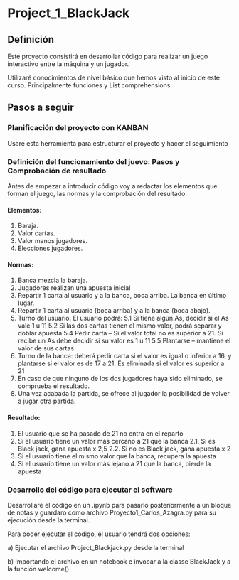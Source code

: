 # Project_1_BlackJack

## Definición

Este proyecto consistirá en desarrollar código para realizar un juego interactivo entre la máquina y un jugador.

Utilizaré conocimientos de nivel básico que hemos visto al inicio de este curso. Principalmente funciones y List comprehensions.

## Pasos a seguir
### Planificación del proyecto con KANBAN

Usaré esta herramienta para estructurar el proyecto y hacer el seguimiento

### Definición del funcionamiento del juevo: Pasos y Comprobación de resultado

Antes de empezar a introducir código voy a redactar los elementos que forman el juego, las normas y la comprobación del resultado.

#### Elementos:
1. Baraja.
2. Valor cartas.
3. Valor manos jugadores.
4. Elecciones jugadores.


#### Normas:
1. Banca mezcla la baraja.
2. Jugadores realizan una apuesta inicial
3. Repartir 1 carta al usuario y a la banca, boca arriba. La banca en último lugar.
4. Repartir 1 carta al usuario (boca arriba) y a la banca (boca abajo).
5. Turno del usuario. El usuario podrá:
	5.1 Si tiene algún As, decidir si el As vale 1 u 11
	5.2 Si las dos cartas tienen el mismo valor, podrá separar y doblar apuesta
	5.4 Pedir carta – Si  el valor total no es superior a 21. Si recibe un As debe decidir si su valor es 1 u 11
	5.5 Plantarse – mantiene el valor de sus cartas
6. Turno de la banca: deberá pedir carta si el valor es igual o inferior a 16, y plantarse si el valor es de 17 a 21. Es eliminada si el valor es superior a 21
7. En caso de que ninguno de los dos jugadores haya sido eliminado, se comprueba el resultado.
8. Una vez acabada la partida, se ofrece al jugador la posibilidad de volver a jugar otra partida.


#### Resultado:
1. El usuario que se ha pasado de 21 no entra en el reparto 
2. Si el usuario tiene un valor más cercano a 21 que la banca
	2.1. Si es Black jack, gana apuesta x 2,5 
	2.2. Si no es Black jack, gana apuesta x 2
3. Si el usuario tiene el mismo valor que la banca, recupera la apuesta
4. Si el usuario tiene un valor más lejano a 21 que la banca, pierde la apuesta


### Desarrollo del código para ejecutar el software

Desarrollaré el código en un .ipynb para pasarlo posteriormente a un bloque de notas y guardaro como archivo Proyecto1_Carlos_Azagra.py para su ejecución desde la terminal.

Para poder ejecutar el código, el usuario tendrá dos opciones:

a) Ejecutar el archivo Project_Blackjack.py desde la terminal

b) Importando el archivo en un notebook e invocar a la classe BlackJack y a la función welcome()
